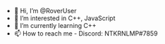 - 👋 Hi, I’m @RoverUser
- 👀 I’m interested in C++, JavaScript
- 🌱 I’m currently learning C++
- 📫 How to reach me - Discord: NTKRNLMP#7859
<!---
RoverUser/RoverUser is a ✨ special ✨ repository because its `README.md` (this file) appears on your GitHub profile.
You can click the Preview link to take a look at your changes.
--->
